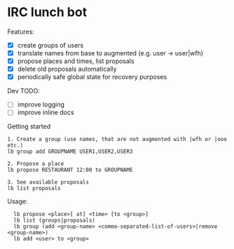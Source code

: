 # IRC lunch bot

Features: 
- [x] create groups of users
- [x] translate names from base to augmented (e.g. user -> user|wfh)
- [x] propose places and times, list proposals
- [x] delete old proposals automatically
- [x] periodically safe global state for recovery purposes

Dev TODO:
- [ ] improve logging
- [ ] improve inline docs

Getting started
```
1. Create a group (use names, that are not augmented with |wfh or |ooo etc.)
lb group add GROUPNAME USER1,USER2,USER3

2. Propose a place
lb propose RESTAURANT 12:00 to GROUPNAME

3. See available proposals
lb list proposals
```

Usage:
```
  lb propose <place>[ at] <time> [to <group>]
  lb list (groups|proposals)
  lb group (add <group-name> <comma-separated-list-of-users>|remove <group-name>)
  lb add <user> to <group>
```
